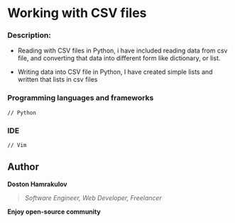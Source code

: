 # Working with CSV files

### Description:
* Reading with CSV files in Python, i have included reading data from csv file, and converting that data into different form like dictionary, or list.

* Writing data into CSV file in Python, I have created simple lists and written that lists in csv files



### Programming languages and frameworks
```[Python]
// Python
```

### IDE
```[Vim]
// Vim
```

## Author
**Doston Hamrakulov**
>*Software Engineer, Web Developer, Freelancer*

**Enjoy open-source community**

